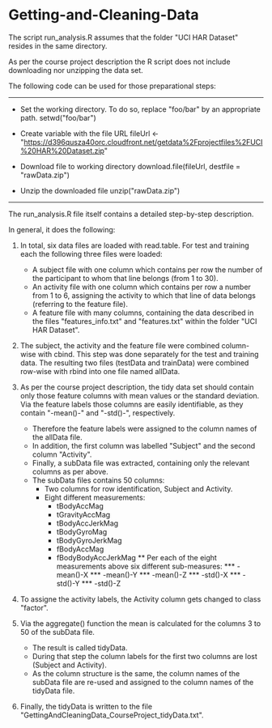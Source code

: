 Getting-and-Cleaning-Data
=========================

The script run_analysis.R assumes that the folder "UCI HAR Dataset" resides in the same directory.

As per the course project description the R script does not include downloading nor unzipping the data set.

The following code can be used for those preparational steps:
___________________________________________________________________________________________________________
* Set the working directory. To do so, replace "foo/bar" by an appropriate path.
  setwd("foo/bar")

* Create variable with the file URL
  fileUrl <- "https://d396qusza40orc.cloudfront.net/getdata%2Fprojectfiles%2FUCI%20HAR%20Dataset.zip"

* Download file to working directory
  download.file(fileUrl, destfile = "rawData.zip")

* Unzip the downloaded file
  unzip("rawData.zip")
___________________________________________________________________________________________________________

The run_analysis.R file itself contains a detailed step-by-step description.

In general, it does the following:

1) In total, six data files are loaded with read.table. For test and training each the following three files
   were loaded:
   * A subject file with one column which contains per row the number of the participant to whom that line 
     belongs (from 1 to 30). 
   * An activity file with one column which contains per row a number from 1 to 6, assigning the activity to 
     which that line of data belongs (referring to the feature file).
   * A feature file with many columns, containing the data described in the files "features_info.txt" and 
     "features.txt" within the folder "UCI HAR Dataset".
     
2) The subject, the activity and the feature file were combined column-wise with cbind. 
   This step was done separately for the test and training data.
   The resulting two files (testData and trainData) were combined row-wise with rbind into one file named allData.
   
3) As per the course project description, the tidy data set should contain only those feature columns with 
   mean values or the standard deviation. Via the feature labels those columns are easily identifiable, 
   as they contain "-mean()-" and "-std()-", respectively.
   * Therefore the feature labels were assigned to the column names of the allData file.
   * In addition, the first column was labelled "Subject" and the second column "Activity".
   * Finally, a subData file was extracted, containing only the relevant columns as per above.
   * The subData files contains 50 columns:
     * Two columns for row identification, Subject and Activity.
     * Eight different measurements:
        * tBodyAccMag
        * tGravityAccMag
        * tBodyAccJerkMag
        * tBodyGyroMag
        * tBodyGyroJerkMag
        * fBodyAccMag
        * fBodyBodyAccJerkMag
     ** Per each of the eight measurements above six different sub-measures:
        *** -mean()-X
        *** -mean()-Y
        *** -mean()-Z
        *** -std()-X
        *** -std()-Y
        *** -std()-Z
        
4) To assigne the activity labels, the Activity column gets changed to class "factor".

5) Via the aggregate() function the mean is calculated for the columns 3 to 50 of the subData file.
   * The result is called tidyData.
   * During that step the column labels for the first two columns are lost (Subject and Activity).
   * As the column structure is the same, the column names of the  subData file are re-used and assigned
     to the column names of the tidyData file.
     
6) Finally, the tidyData is written to the file "GettingAndCleaningData_CourseProject_tidyData.txt".
